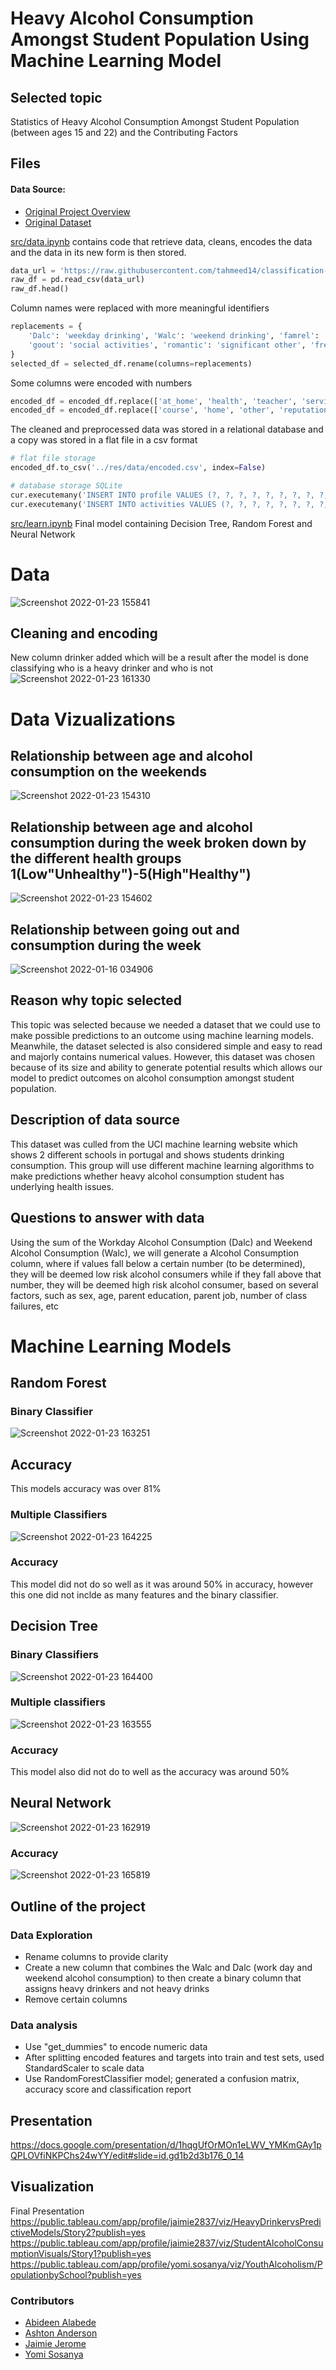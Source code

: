 # Heavy Alcohol Consumption Amongst Student Population Using Machine Learning Model
## Selected topic
Statistics of Heavy Alcohol Consumption Amongst Student Population (between ages 15 and 22) and the Contributing Factors
## Files
#### Data Source:
- [Original Project Overview](https://github.com/tahmeed14/classification-models-for-alcoholism/blob/master/alcoholism_classification/written_report.pdf)
- [Original Dataset](https://github.com/tahmeed14/classification-models-for-alcoholism/blob/master/alcoholism_classification/Student%20Alcohol%20Consumption%20Merged.csv)

[src/data.ipynb](src/data.ipynb) contains code that retrieve data, cleans, encodes the data and the data in its new form is then stored. 
```python
data_url = 'https://raw.githubusercontent.com/tahmeed14/classification-models-for-alcoholism/master/alcoholism_classification/Student%20Alcohol%20Consumption%20Merged.csv'
raw_df = pd.read_csv(data_url)
raw_df.head()
```
Column names were replaced with more meaningful identifiers
```python
replacements = {
    'Dalc': 'weekday drinking', 'Walc': 'weekend drinking', 'famrel': 'family relationship',
    'goout': 'social activities', 'romantic': 'significant other', 'freetime': 'free time',  
} 
selected_df = selected_df.rename(columns=replacements)
```
Some columns were encoded with numbers
```python
encoded_df = encoded_df.replace(['at_home', 'health', 'teacher', 'services', 'other'], [0, 1, 2, 3, 4])
encoded_df = encoded_df.replace(['course', 'home', 'other', 'reputation'], [0, 1, 2, 3])
```
The cleaned and preprocessed data was stored in a relational database and a copy was stored in a flat file in a csv format

```python
# flat file storage
encoded_df.to_csv('../res/data/encoded.csv', index=False)

# database storage SQLite
cur.executemany('INSERT INTO profile VALUES (?, ?, ?, ?, ?, ?, ?, ?, ?, ?, ?, ?, ?, ?, ?, ?)', profile_values.to_numpy())
cur.executemany('INSERT INTO activities VALUES (?, ?, ?, ?, ?, ?, ?, ?, ?, ?, ?, ?, ?, ?, ?, ?)', activities_values.to_numpy())
```

<!-- data_test1: First model ran with one provisional database using linear regression.
project_model: Final dataset chosen will be running a Decision Tree, Random Forest and Neural Network.-->

[src/learn.ipynb](src/learn.ipynb) Final model containing Decision Tree, Random Forest and Neural Network
# Data
![Screenshot 2022-01-23 155841](https://user-images.githubusercontent.com/25463509/150697740-7aeaa65d-b556-4d7e-a821-a26f279a86ef.png)
## Cleaning and encoding
New column drinker added which will be a result after the model is done classifying who is a heavy drinker and who is not
![Screenshot 2022-01-23 161330](https://user-images.githubusercontent.com/25463509/150698199-ce59b94b-c348-4f49-8931-1d0f95a71483.png)
# Data Vizualizations
## Relationship between age and alcohol consumption on the weekends
![Screenshot 2022-01-23 154310](https://user-images.githubusercontent.com/25463509/150697290-e8d2010b-4fb7-464c-a21c-b06ce5c18fe6.png)
## Relationship between age and alcohol consumption during the week broken down by the different health groups 1(Low"Unhealthy")-5(High"Healthy")
![Screenshot 2022-01-23 154602](https://user-images.githubusercontent.com/25463509/150697452-fe24422e-770c-44af-8f0e-06736f5ffd00.png)
## Relationship between going out and consumption during the week
![Screenshot 2022-01-16 034906](https://user-images.githubusercontent.com/25463509/150698263-935d0611-6d9c-4d9b-b221-e9995e992f93.png)
## Reason why topic selected
This topic was selected because we needed a dataset that we could use to make possible predictions to an outcome using machine learning models. Meanwhile, the dataset selected is also considered simple and easy to read and majorly contains numerical values. However, this dataset was chosen because of its size and ability to generate potential results which allows our model to predict outcomes on alcohol consumption amongst student population.
## Description of data source
This dataset was culled from the UCI machine learning website which shows 2 different schools in portugal and shows students drinking consumption. This group will use different machine learning algorithms to make predictions whether heavy alcohol consumption student has underlying health issues. 

## Questions to answer with data 
Using the sum of the Workday Alcohol Consumption (Dalc) and Weekend Alcohol Consumption (Walc), we will generate a Alcohol Consumption column, where if values fall below a certain number (to be determined), they will be deemed low risk alcohol consumers while if they fall above that number, they will be deemed high risk alcohol consumer, based on several factors, such as sex, age, parent education, parent job, number of class failures, etc
# Machine Learning Models
## Random Forest
### Binary Classifier
![Screenshot 2022-01-23 163251](https://user-images.githubusercontent.com/25463509/150698768-baf04ce8-9f8e-4480-ac32-ba9b168614e4.png)


## Accuracy
This models accuracy was over 81%
### Multiple Classifiers

![Screenshot 2022-01-23 164225](https://user-images.githubusercontent.com/25463509/150699055-29769904-4df4-45b2-b6f7-26adb58d8b39.png)

### Accuracy
This model did not do so well as it was around 50% in accuracy, however this one did not inclde as many features and the binary classifier.
## Decision Tree
### Binary Classifiers
![Screenshot 2022-01-23 164400](https://user-images.githubusercontent.com/25463509/150699089-dcfd8c20-1ce3-4101-8e10-d5aaedd45eb5.png)


### Multiple classifiers
![Screenshot 2022-01-23 163555](https://user-images.githubusercontent.com/25463509/150698872-6701d4eb-aee0-49bd-b9f6-9b53acead606.png)

### Accuracy
This model also did not do to well as the accuracy was around 50%
## Neural Network
![Screenshot 2022-01-23 162919](https://user-images.githubusercontent.com/25463509/150698702-47b71385-1879-4ee3-8b90-fc5c80b169b7.png)

### Accuracy

![Screenshot 2022-01-23 165819](https://user-images.githubusercontent.com/25463509/150699472-01e553ae-a462-44db-b14f-ca41425b2018.png)


## Outline of the project
### Data Exploration
- Rename columns to provide clarity
- Create a new column that combines the Walc and Dalc (work day and weekend alcohol consumption) to then create a binary column that assigns heavy drinkers and not heavy drinks 
- Remove certain columns
### Data analysis
- Use "get_dummies" to encode numeric data
- After splitting encoded features and targets into train and test sets, used StandardScaler to scale data
- Use RandomForestClassifier model; generated a confusion matrix, accuracy score and classification report
## Presentation
https://docs.google.com/presentation/d/1hqgUfOrMOn1eLWV_YMKmGAy1pQPLOVfiNKPChs24wYY/edit#slide=id.gd1b2d3b176_0_14

## Visualization
Final Presentation https://public.tableau.com/app/profile/jaimie2837/viz/HeavyDrinkervsPredictiveModels/Story2?publish=yes
https://public.tableau.com/app/profile/jaimie2837/viz/StudentAlcoholConsumptionVisuals/Story1?publish=yes
https://public.tableau.com/app/profile/yomi.sosanya/viz/YouthAlcoholism/PopulationbySchool?publish=yes

### Contributors
* [Abideen Alabede](https://github.com/olakunlealabede)
* [Ashton Anderson](https://github.com/ash09er5)
* [Jaimie Jerome](https://github.com/jaimiesj)
* [Yomi Sosanya](https://github.com/perchingeagle)
